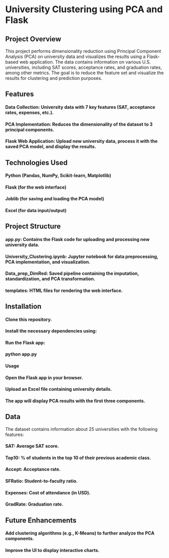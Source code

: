 # University Clustering using PCA and Flask

## Project Overview
This project performs dimensionality reduction using Principal Component Analysis (PCA) on university data and visualizes the results using a Flask-based web application. The data contains information on various U.S. universities, including SAT scores, acceptance rates, and graduation rates, among other metrics. The goal is to reduce the feature set and visualize the results for clustering and prediction purposes.

## Features
#### Data Collection: University data with 7 key features (SAT, acceptance rates, expenses, etc.).
#### PCA Implementation: Reduces the dimensionality of the dataset to 3 principal components.
#### Flask Web Application: Upload new university data, process it with the saved PCA model, and display the results.

## Technologies Used
#### Python (Pandas, NumPy, Scikit-learn, Matplotlib)
#### Flask (for the web interface)
#### Joblib (for saving and loading the PCA model)
#### Excel (for data input/output)

## Project Structure
#### app.py: Contains the Flask code for uploading and processing new university data.
#### University_Clustering.ipynb: Jupyter notebook for data preprocessing, PCA implementation, and visualization.
#### Data_prep_DimRed: Saved pipeline containing the imputation, standardization, and PCA transformation.
#### templates: HTML files for rendering the web interface.

## Installation
#### Clone this repository.
#### Install the necessary dependencies using:
#### Run the Flask app:
#### python app.py
#### Usage
#### Open the Flask app in your browser.
#### Upload an Excel file containing university details.
#### The app will display PCA results with the first three components.

## Data
The dataset contains information about 25 universities with the following features:

#### SAT: Average SAT score.
#### Top10: % of students in the top 10 of their previous academic class.
#### Accept: Acceptance rate.
#### SFRatio: Student-to-faculty ratio.
#### Expenses: Cost of attendance (in USD).
#### GradRate: Graduation rate.

## Future Enhancements
#### Add clustering algorithms (e.g., K-Means) to further analyze the PCA components.
#### Improve the UI to display interactive charts.
